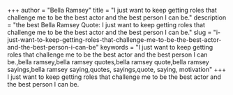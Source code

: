 +++
author = "Bella Ramsey"
title = "I just want to keep getting roles that challenge me to be the best actor and the best person I can be."
description = "the best Bella Ramsey Quote: I just want to keep getting roles that challenge me to be the best actor and the best person I can be."
slug = "i-just-want-to-keep-getting-roles-that-challenge-me-to-be-the-best-actor-and-the-best-person-i-can-be"
keywords = "I just want to keep getting roles that challenge me to be the best actor and the best person I can be.,bella ramsey,bella ramsey quotes,bella ramsey quote,bella ramsey sayings,bella ramsey saying,quotes, sayings,quote, saying, motivation"
+++
I just want to keep getting roles that challenge me to be the best actor and the best person I can be.
